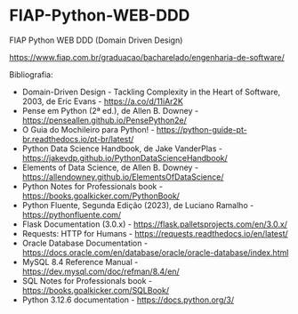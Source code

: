 # FIAP-Python-WEB-DDD
FIAP Python WEB DDD (Domain Driven Design)

https://www.fiap.com.br/graduacao/bacharelado/engenharia-de-software/

Bibliografia:

- Domain-Driven Design - Tackling Complexity in the Heart of Software, 2003, de Eric Evans - https://a.co/d/11iAr2K
- Pense em Python (2ª ed.), de Allen B. Downey - https://penseallen.github.io/PensePython2e/
- O Guia do Mochileiro para Python! - https://python-guide-pt-br.readthedocs.io/pt-br/latest/
- Python Data Science Handbook, de Jake VanderPlas - https://jakevdp.github.io/PythonDataScienceHandbook/
- Elements of Data Science, de Allen B. Downey - https://allendowney.github.io/ElementsOfDataScience/
- Python Notes for Professionals book - https://books.goalkicker.com/PythonBook/
- Python Fluente, Segunda Edição (2023), de Luciano Ramalho - https://pythonfluente.com/
- Flask Documentation (3.0.x) - https://flask.palletsprojects.com/en/3.0.x/
- Requests: HTTP for Humans - https://requests.readthedocs.io/en/latest/
- Oracle Database Documentation - https://docs.oracle.com/en/database/oracle/oracle-database/index.html
- MySQL 8.4 Reference Manual - https://dev.mysql.com/doc/refman/8.4/en/
- SQL Notes for Professionals book - https://books.goalkicker.com/SQLBook/
- Python 3.12.6 documentation - https://docs.python.org/3/

